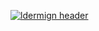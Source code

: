 [![ldermign
header](https://github.com/ldermign/ldermign/blob/master/assets/github-header.png)](https://daily-dev-tips.com)
